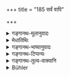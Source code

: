 +++
title = "185 सर्वं वापि"

+++

<details><summary>गङ्गानथ-मूलानुवादः</summary>

In the event of al the afouesaid being not available, he may wander over the whole village, remaining pure and having his speech well-controlled; but he should avoid persons of ill-repute.—(185)
</details>

<details><summary>मेधातिथिः</summary>

**पूर्वोक्तानां** वेदयज्ञैर् अहीनानां **असंभवे सर्वं ग्रामम्** अनपेक्षवर्णविभागं **विचरेत्** भ्राम्येज् जीवनर्थम् । केवलम् **अभिशस्तान्** कृतपातकत्वेन प्रसिद्धान् अदृष्टपातकान् अपि वर्जयित्वा । तथा च गौतमः- "सार्ववर्णिकं भैक्ष्यचरणम् अभिशस्तपतितवर्जम्" (ग्ध् २.३५) । **नियम्य वाचं** भिक्षावाक्यं वर्जयित्वा आ भैक्षलाभाद् अन्यां वाचं नोच्चरेत् ॥ २.१८५ ॥
</details>

<details><summary>गङ्गानथ-भाष्यानुवादः</summary>

‘*All the aforesaid*’—*i.e., those not devoid of the Veda and sacrifices* and so forth—‘*being* *unavailable*’;—‘*wander over the whole village*’;—he may go over the whole village, irrespectively of caste and other distinctions, for the purpose of obtaining his means of subsistence. Only ‘*he should avoid persons of ill-repute*’—*i.e*., those who are known to have committed serious sins, even though they may never have been seen to commit them; Says Gautama (2-35)—‘The begging of alms may be done from all castes, save the disreputable and the fallen.’

‘*Having his speech well-controlled*’;—*i.e*., till he obtains the alms, he should not utter any words save those used in the actual begging.—(186)
</details>

<details><summary>गङ्गानथ-टिप्पन्यः</summary>

This verse is quoted in *Saṃskāramayūkha* (p. 60), which adds that the prohibition of the ‘*abhiśasṭa*’ naturally implies that of the ‘*patita*’ ‘outcast’, also;—and in *Smṛticandrikā* (Saṃskāra p. 110), which says that this does not sanction begging from a *Śūdra*.
</details>

<details><summary>गङ्गानथ-तुल्य-वाक्यानि</summary>

*Gautama* (2.42).—‘Food should be begged from all castes, except from
the outcasts and persons of ill-repute.’

*Āpastamba-Dharmasūtra* (1.3.25).—‘Pot in hand, one should beg for food
from qualified Brāhmaṇas, excepting the Teacher’s house; and avoiding those unfit and of ill-repute.’

*Bhaviṣya Purāṇa* (see under 183).

*Aṅgiras* (Parāśaramādhava, p. 453).—‘From the Śūdra he shall accept
only raw food, that also just enough for one night.’
</details>

<details><summary>Bühler</summary>

185	Or, if there are no (virtuous men of the kind) mentioned above, he may go to each (house in the) village, being pure and remaining silent; but let him avoid Abhisastas (those accused of mortal sin).
</details>
